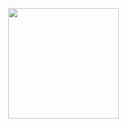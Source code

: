 <p align="center">
  <img src="https://media.tenor.com/VaLWiJte4lIAAAAi/chibi-thinking.gif" width="220"/>
</p>
